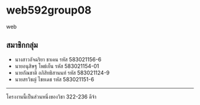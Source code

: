 # web592group08
web

## สมาชิกกลุ่ม
- นางสาวอัจฉริยา ชาเคน รหัส 583021156-6
- นายอนุสิษฐ โพธ์เย็น รหัส 583021154-01
- นายกัณชาติ อภิสิทธิสานนท์ รหัส 583021124-9
- นายสรวิชญ์ ไชยเดช รหัส 583021151-6

<hr>
โครงงานนี้เป็นส่วนหนึ่งของวิชา 322-236 
ดีจ้า
